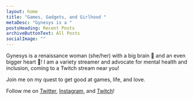 ```yaml
---
layout: home
title: "Games, Gadgets, and Girlhood "
metaDesc: "Gynesys is a "
postsHeading: Recent Posts
archiveButtonText: All Posts
socialImage: ""
---
```

Gynesys is a renaissance woman (she/her) with a big brain 🧠 and an even bigger heart 💖! I am a variety streamer and advocate for mental health and inclusion, coming to a Twitch stream near you!

Join me on my quest to get good at games, life, and love.

Follow me on [Twitter](https://twitter.com/gynesys), [Instagram](https://instagram.com/gynesys), and [Twitch](https://twitch.tv/gynesys)!
